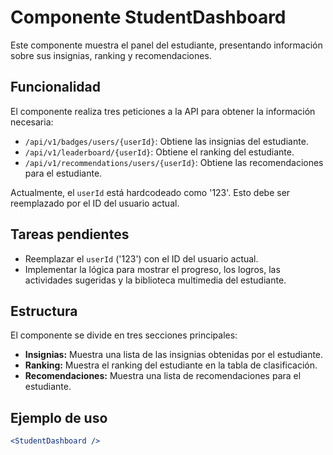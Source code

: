 # Componente StudentDashboard

Este componente muestra el panel del estudiante, presentando información sobre sus insignias, ranking y recomendaciones.

## Funcionalidad

El componente realiza tres peticiones a la API para obtener la información necesaria:

- `/api/v1/badges/users/{userId}`: Obtiene las insignias del estudiante.
- `/api/v1/leaderboard/{userId}`: Obtiene el ranking del estudiante.
- `/api/v1/recommendations/users/{userId}`: Obtiene las recomendaciones para el estudiante.

Actualmente, el `userId` está hardcodeado como '123'.  Esto debe ser reemplazado por el ID del usuario actual.

## Tareas pendientes

- Reemplazar el `userId` ('123') con el ID del usuario actual.
- Implementar la lógica para mostrar el progreso, los logros, las actividades sugeridas y la biblioteca multimedia del estudiante.

## Estructura

El componente se divide en tres secciones principales:

- **Insignias:** Muestra una lista de las insignias obtenidas por el estudiante.
- **Ranking:** Muestra el ranking del estudiante en la tabla de clasificación.
- **Recomendaciones:** Muestra una lista de recomendaciones para el estudiante.

## Ejemplo de uso

```jsx
<StudentDashboard />
